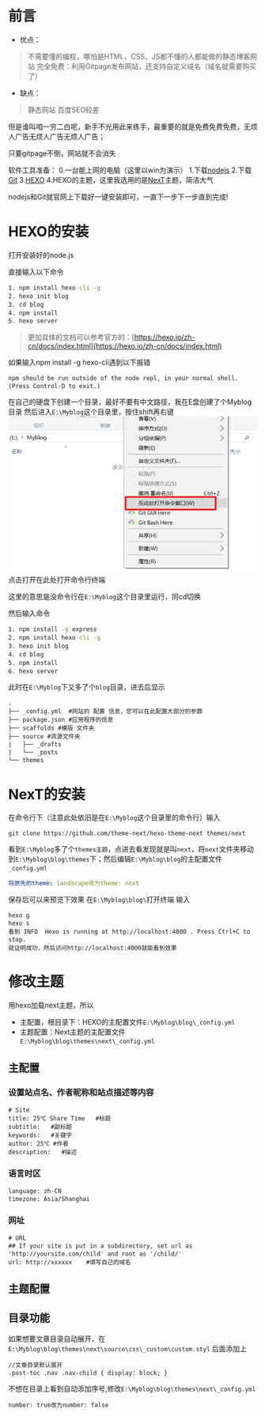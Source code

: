 # 前言
- 优点：
> 不需要懂的编程，哪怕是HTML，CSS，JS都不懂的人都能做的静态博客网站
完全免费：利用Gitpage发布网站，还支持自定义域名（域名就需要购买了）

- 缺点：
> 静态网站
百度SEO较差

但是谁叫咱一穷二白呢，新手不光用此来练手，最重要的就是免费免费免费，无烦人广告无烦人广告无烦人广告；

只要gitpage不倒，网站就不会消失


软件工具准备：
0.一台能上网的电脑（这里以win为演示）
1.下载[nodejs](Node.js)
2.下载[Git](https://git-scm.com)
3.[HEXO](https://hexo.io)
4.HEXO的主题，这里我选用的是[NexT](http://theme-next.iissnan.com/getting-started.html)主题，简洁大气

nodejs和Git就官网上下载好一键安装即可，一直下一步下一步直到完成!

# HEXO的安装
打开安装好的node.js

直接输入以下命令
```cmd
1. npm install hexo-cli -g
2. hexo init blog
3. cd blog
4. npm install
5. hexo server
```

> 更加具体的文档可以参考官方的：[https://hexo.io/zh-cn/docs/index.html](https://hexo.io/zh-cn/docs/index.html)

如果输入npm install -g hexo-cli遇到以下报错

```npm
npm should be run outside of the node repl, in your normal shell.
(Press Control-D to exit.)
```

在自己的硬盘下创建一个目录，最好不要有中文路径，我在E盘创建了个Myblog目录
然后进入`E:\Myblog`这个目录里，按住shift再右键
![title](https://raw.githubusercontent.com/zzzhbr/notebook-image/master/notebook/2019/09/05/1567643923207-1567643923235.png)
点击打开在此处打开命令行终端

这里的意思是没命令行在`E:\Myblog`这个目录里运行，同cd切换


然后输入命令
```cmd
1. npm install -g express
2. npm install hexo-cli -g
3. hexo init blog
4. cd blog
5. npm install
6. hexo server
```
此时在`E:\Myblog`下又多了个`blog`目录，进去后显示
```
.
├── _config.yml  #网站的 配置 信息，您可以在此配置大部分的参数
├── package.json #应用程序的信息
├── scaffolds #模版 文件夹
├── source #资源文件夹
|   ├── _drafts
|   └── _posts
└── themes
```
# NexT的安装
在命令行下（注意此处依旧是在`E:\Myblog`这个目录里的命令行）输入
```
git clone https://github.com/theme-next/hexo-theme-next themes/next
```
看到`E:\Myblog`多了个`themes主题`，点进去看发现就是叫`next`，将`next`文件夹移动到`E:\Myblog\blog\themes`下；然后编辑`E:\Myblog\blog`的主配置文件`_config.yml`
```yml
将原先的theme: landscape改为theme: next
```
保存后可以来预览下效果
在`E:\Myblog\blog\`打开终端
输入
```
hexo g
hexo s
看到 INFO  Hexo is running at http://localhost:4000 . Press Ctrl+C to stop.
就证明成功，然后访问http://localhost:4000就能看到效果
```

# 修改主题
用hexo加载next主题，所以
- 主配置，根目录下：HEXO的主配置文件`E:\Myblog\blog\_config.yml`  
- 主题配置：Next主题的主配置文件`E:\Myblog\blog\themes\next\_config.yml`

## 主配置
### 设置站点名、作者昵称和站点描述等内容
```
# Site
title: 25℃ Share Time   #标题
subtitle: 	#副标题
keywords:	#关键字
author: 25℃	#作者
description:   #描述
```
### 语言时区
```
language: zh-CN
timezone: Asia/Shanghai
```
### 网址
```
# URL
## If your site is put in a subdirectory, set url as 'http://yoursite.com/child' and root as '/child/'
url: http://xxxxxx    #填写自己的域名
```

## 主题配置





## 目录功能
如果想要文章目录自动展开，在`E:\Myblog\blog\themes\next\source\css\_custom\custom.styl`
后面添加上
```
//文章目录默认展开
.post-toc .nav .nav-child { display: block; }
```

不想在目录上看到自动添加序号,修改`E:\Myblog\blog\themes\next\_config.yml`
```
number: true改为number: false
```


